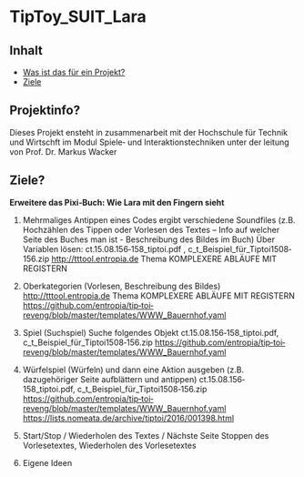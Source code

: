 # TipToy_SUIT_Lara

## Inhalt

* [Was ist das für ein Projekt?](#projekt)
* [Ziele](#ziele)

## Projektinfo? <a name="projekt"></a>

Dieses Projekt ensteht in zusammenarbeit mit der Hochschule für Technik und Wirtschft im Modul Spiele‐ und Interaktionstechniken unter der leitung von Prof. Dr. Markus Wacker

## Ziele? <a name="ziele"></a>

**Erweitere das Pixi‐Buch: Wie Lara mit den Fingern sieht**

1. Mehrmaliges Antippen eines Codes ergibt verschiedene Soundfiles (z.B. Hochzählen des Tippen oder Vorlesen des Textes – Info auf welcher Seite des Buches man ist - Beschreibung des Bildes im Buch) Über Variablen lösen: ct.15.08.156‐158_tiptoi.pdf , c_t_Beispiel_für_Tiptoi1508‐156.zip http://tttool.entropia.de Thema KOMPLEXERE ABLÄUFE MIT REGISTERN

2. Oberkategorien (Vorlesen, Beschreibung des Bildes) http://tttool.entropia.de Thema KOMPLEXERE ABLÄUFE MIT REGISTERN https://github.com/entropia/tip‐toi‐reveng/blob/master/templates/WWW_Bauernhof.yaml 

3. Spiel (Suchspiel) Suche folgendes Objekt ct.15.08.156‐158_tiptoi.pdf, c_t_Beispiel_für_Tiptoi1508‐156.zip https://github.com/entropia/tip‐toi‐reveng/blob/master/templates/WWW_Bauernhof.yaml 

4. Würfelspiel (Würfeln) und dann eine Aktion ausgeben (z.B. dazugehöriger Seite aufblättern und antippen) ct.15.08.156‐158_tiptoi.pdf, c_t_Beispiel_für_Tiptoi1508‐156.zip https://github.com/entropia/tip‐toi‐reveng/blob/master/templates/WWW_Bauernhof.yaml https://lists.nomeata.de/archive/tiptoi/2016/001398.html 

5. Start/Stop / Wiederholen des Textes / Nächste Seite Stoppen des Vorlesetextes, Wiederholen des Vorlesetextes

6. Eigene Ideen

